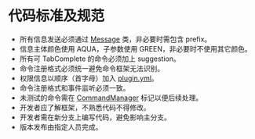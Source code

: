 # 代码标准及规范

- 所有信息发送必须通过 [Message](./common/src/main/java/team/floracore/common/locale/Message.java) 类，非必要时需包含
  prefix。
- 信息主体颜色使用 AQUA，子参数使用 GREEN，非必要时不使用其它颜色。
- 所有可 TabComplete 的命令必须加上 suggestion。
- 命令注册格式必须统一避免命令框架无法识别。
- 权限信息以顺序（首字母）加入 [plugin.yml](./plugin/loader/src/main/resources/plugin.yml)。
- 命令注册格式和事件监听必须一致。
- 未测试的命令需在 [CommandManager](./common/src/main/java/team/floracore/common/command/CommandManager.java) 标记以便后续处理。
- 开发者应了解框架，不熟悉代码不得修改。
- 开发者需在新分支上编写代码，避免影响主分支。
- 版本发布由指定人员完成。
